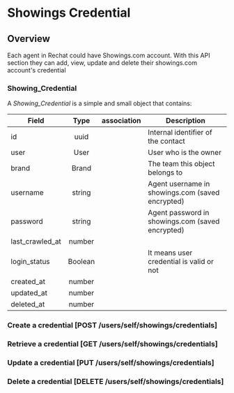 # Showings Credential

## Overview
Each agent in Rechat could have Showings.com account. With this API section they can add, view, update and delete their showings.com account's credential

### Showing_Credential
A _Showing_Credential_ is a simple and small object that contains:

Field                   | Type          | association        | Description
------------------------|:-------------:|--------------------|------------------------------------------------------------------------
id                      | uuid          |                    | Internal identifier of the contact
user                    | User          |                    | User who is the owner
brand                   | Brand         |                    | The team this object belongs to
username                | string        |                    | Agent username in showings.com (saved encrypted)
password                | string        |                    | Agent password in showings.com (saved encrypted)
last_crawled_at         | number        |                    |
login_status            | Boolean       |                    | It means user credential is valid or not
created_at              | number        |                    |
updated_at              | number        |                    |
deleted_at              | number        |                    |


### Create a credential [POST /users/self/showings/credentials]
<!-- include(tests/showings/createCredential.md) -->

### Retrieve a credential [GET /users/self/showings/credentials]
<!-- include(tests/showings/getCredential.md) -->

### Update a credential [PUT /users/self/showings/credentials]
<!-- include(tests/showings/updateCredential.md) -->

### Delete a credential [DELETE /users/self/showings/credentials]
<!-- include(tests/showings/deleteCredential.md) -->